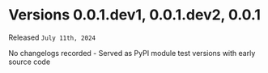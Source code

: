 # Versions 0.0.1.dev1, 0.0.1.dev2, 0.0.1
Released `July 11th, 2024`

No changelogs recorded - Served as PyPI module test versions with early source code